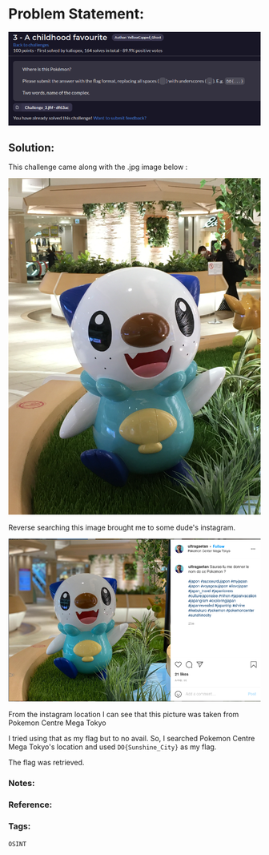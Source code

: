 # Problem Statement:
![question](https://raw.githubusercontent.com/0x41head/CTF-Writeups/main/src/DOA2021ctf/OSINT/A%20childhood%20favourite/ques.png)

## Solution:
This challenge came along with the .jpg image below :

![quest](https://raw.githubusercontent.com/0x41head/CTF-Writeups/main/src/DOA2021ctf/OSINT/A%20childhood%20favourite/c3.jfif)

Reverse searching this image brought me to some dude's instagram.

![1](https://raw.githubusercontent.com/0x41head/CTF-Writeups/main/src/DOA2021ctf/OSINT/A%20childhood%20favourite/1.png)

From the instagram location I can see that this picture was taken from Pokemon Centre Mega Tokyo

I tried using that as my flag but to no avail. So, I searched Pokemon Centre Mega Tokyo's location and used `DO{Sunshine_City}` as my flag.

The flag was retrieved. 
### Notes:
### Reference:

### Tags:
`OSINT`
